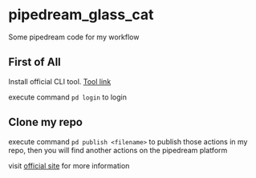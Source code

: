 # pipedream_glass_cat

Some pipedream code for my workflow

## First of All
Install official CLI tool. [Tool  link](https://pipedream.com/docs/cli/install/)

execute command ` pd login ` to login

## Clone my repo

execute command ` pd publish <filename> ` to publish those actions in my repo, then you will find another actions on the pipedream platform

visit [official site](https://pipedream.com/docs/components/quickstart/nodejs/actions/#overview) for more information
